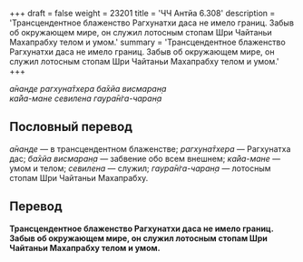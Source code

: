 +++
draft = false
weight = 23201
title = 'ЧЧ Антйа 6.308'
description = 'Трансцендентное блаженство Рагхунатхи даса не имело границ. Забыв об окружающем мире, он служил лотосным стопам Шри Чайтаньи Махапрабху телом и умом.'
summary = 'Трансцендентное блаженство Рагхунатхи даса не имело границ. Забыв об окружающем мире, он служил лотосным стопам Шри Чайтаньи Махапрабху телом и умом.'
+++

_а̄нанде рагхуна̄тхера ба̄хйа висмаран̣а  
ка̄йа-мане севилена гаура̄н̇га-чаран̣а_

## Пословный перевод

_а̄нанде_ — в трансцендентном блаженстве; _рагхуна̄тхера_ — Рагхунатха дас; _ба̄хйа_ _висмаран̣а_ — забвение обо всем внешнем; _ка̄йа_\-_мане_ — умом и телом; _севилена_ — служил; _гаура̄н̇га_\-_чаран̣а_ — лотосным стопам Шри Чайтаньи Махапрабху.

## Перевод

**Трансцендентное блаженство Рагхунатхи даса не имело границ. Забыв об окружающем мире, он служил лотосным стопам Шри Чайтаньи Махапрабху телом и умом.**
